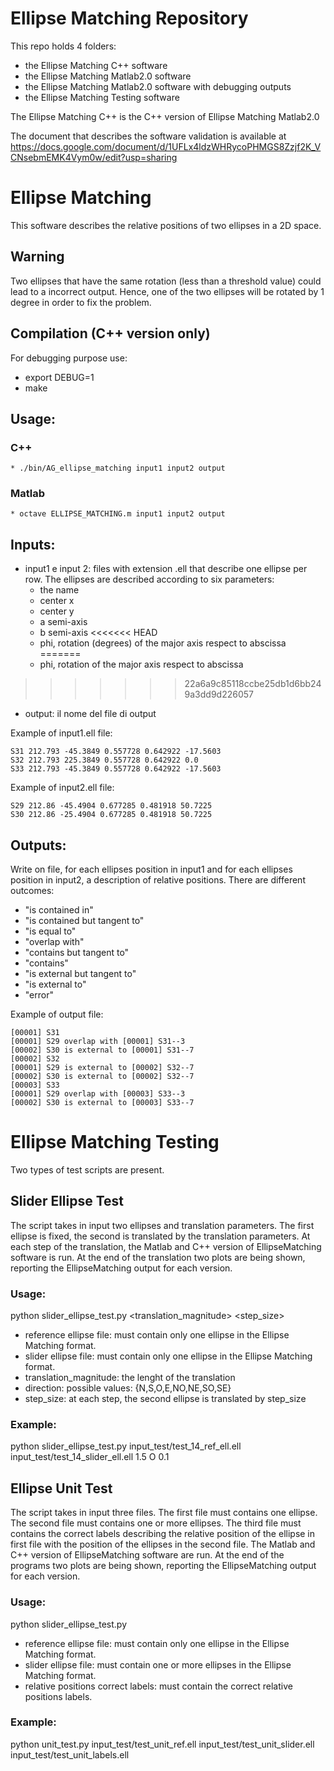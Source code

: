 # Ellipse Matching Repository
This repo holds 4 folders:
  * the Ellipse Matching C++ software
  * the Ellipse Matching Matlab2.0 software
  * the Ellipse Matching Matlab2.0 software with debugging outputs
  * the Ellipse Matching Testing software

The Ellipse Matching C++ is the C++ version of Ellipse Matching Matlab2.0

The document that describes the software validation is available at https://docs.google.com/document/d/1UFLx4ldzWHRycoPHMGS8Zzjf2K_VCNsebmEMK4Vym0w/edit?usp=sharing

# Ellipse Matching

This software describes the relative positions of two ellipses in a 2D space.

## Warning
Two ellipses that have the same rotation (less than a threshold value) could lead to a incorrect output. Hence, one of the two ellipses will be rotated by 1 degree in order to fix the problem.  

## Compilation (C++ version only)

For debugging purpose use:
   * export DEBUG=1
   * make

## Usage:
### C++
    * ./bin/AG_ellipse_matching input1 input2 output
### Matlab
    * octave ELLIPSE_MATCHING.m input1 input2 output


## Inputs:

* input1 e input 2: files with extension .ell that describe one ellipse per row. The ellipses are described according to six parameters:
  * the name
  * center x
  * center y
  * a semi-axis
  * b semi-axis
<<<<<<< HEAD
  * phi, rotation (degrees) of the major axis respect to abscissa
=======
  * phi, rotation of the major axis respect to abscissa
>>>>>>> 22a6a9c85118ccbe25db1d6bb249a3dd9d226057
* output: il nome del file di output

Example of input1.ell file:

    S31 212.793 -45.3849 0.557728 0.642922 -17.5603
    S32 212.793 225.3849 0.557728 0.642922 0.0
    S33 212.793 -45.3849 0.557728 0.642922 -17.5603

Example of input2.ell file:

    S29 212.86 -45.4904 0.677285 0.481918 50.7225
    S30 212.86 -25.4904 0.677285 0.481918 50.7225



## Outputs:

Write on file, for each ellipses position in input1 and for each ellipses position in input2, a description of relative positions. There are different outcomes:
* "is contained in"
* "is contained but tangent to"
* "is equal to"
* "overlap with"
* "contains but tangent to"
* "contains"
* "is external but tangent to"
* "is external to"
* "error"

Example of output file:

    [00001] S31
    [00001] S29 overlap with [00001] S31--3
    [00002] S30 is external to [00001] S31--7
    [00002] S32
    [00001] S29 is external to [00002] S32--7
    [00002] S30 is external to [00002] S32--7
    [00003] S33
    [00001] S29 overlap with [00003] S33--3
    [00002] S30 is external to [00003] S33--7





# Ellipse Matching Testing

Two types of test scripts are present.

## Slider Ellipse Test
The script takes in input two ellipses and translation parameters. The first ellipse is fixed, the second is translated by the translation parameters. At each step of the translation, the Matlab and C++ version of EllipseMatching software is run. At the end of the translation two plots are being shown, reporting the EllipseMatching output for each version.

### Usage:
python slider_ellipse_test.py <reference ellipse file> <slider ellipse file> <translation_magnitude> <direction> <step_size>

* reference ellipse file: must contain only one ellipse in the Ellipse Matching format.
* slider ellipse file: must contain only one ellipse in the Ellipse Matching format.
* translation_magnitude: the lenght of the translation
* direction: possible values: {N,S,O,E,NO,NE,SO,SE}
* step_size: at each step, the second ellipse is translated by step_size

### Example:
python slider_ellipse_test.py input_test/test_14_ref_ell.ell input_test/test_14_slider_ell.ell 1.5 O 0.1

## Ellipse Unit Test
The script takes in input three files. The first file must contains one ellipse. The second file must contains one or more ellipses. The third file must contains the correct labels describing the relative position of the ellipse in first file with the position of the ellipses in the second file. The Matlab and C++ version of EllipseMatching software are run. At the end of the programs two plots are being shown, reporting the EllipseMatching output for each version.

### Usage:
python slider_ellipse_test.py <reference ellipse file> <unit test ellipses> <unit test ellipses labels>

* reference ellipse file: must contain only one ellipse in the Ellipse Matching format.
* slider ellipse file: must contain one or more ellipses in the Ellipse Matching format.
* relative positions correct labels: must contain the correct relative positions labels.

### Example:
python unit_test.py input_test/test_unit_ref.ell input_test/test_unit_slider.ell input_test/test_unit_labels.ell
